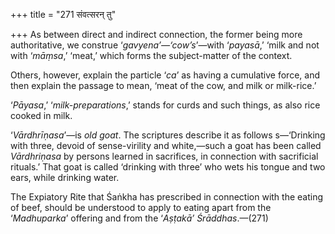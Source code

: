 +++
title = "271 संवत्सरन् तु"

+++
As between direct and indirect connection, the former being more
authoritative, we construe ‘*gavyena’—‘cow’s*’—with ‘*payasā*,’ ‘milk
and not with ‘*māṃsa*,’ ‘meat,’ which forms the subject-matter of the
context.

Others, however, explain the particle ‘*ca*’ as having a cumulative
force, and then explain the passage to mean, ‘meat of the cow, and milk
or milk-rice.’

‘*Pāyasa*,’ ‘*milk-preparations*,’ stands for curds and such things, as
also rice cooked in milk.

‘*Vārdhrīṇasa*’—is *old goat*. The scriptures describe it as follows
s—‘Drinking with three, devoid of sense-virility and white,—such a goat
has been called *Vārdhriṇasa* by persons learned in sacrifices, in
connection with sacrificial rituals.’ That goat is called ‘drinking with
three’ who wets his tongue and two ears, while drinking water.

The Expiatory Rite that Śaṅkha has prescribed in connection with the
eating of beef, should be understood to apply to eating apart from the
‘*Madhuparka*’ offering and from the ‘*Aṣṭakā’ Śrāddhas*.—(271)


